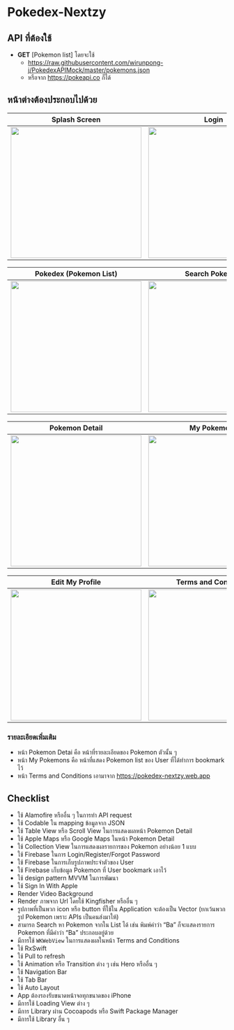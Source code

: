 # Pokedex-Nextzy

## API ที่ต้องใช้

- **GET** [Pokemon list] โดยจะใช้
  - https://raw.githubusercontent.com/wirunpong-j/PokedexAPIMock/master/pokemons.json 
  - หรือจาก https://pokeapi.co ก็ได้

## หน้าต่างต้องประกอบไปด้วย

|                        Splash Screen                         |                            Login                             |                           Register                           |
| :----------------------------------------------------------: | :----------------------------------------------------------: | :----------------------------------------------------------: |
| <img src="https://raw.githubusercontent.com/wirunpong-j/Pokedex-Nextzy/master/Resource/splashscreen.gif" width="300"> | <img src="https://github.com/wirunpong-j/Pokedex-Nextzy/blob/master/Resource/login.gif?raw=true" width="300"> | <img src="https://github.com/wirunpong-j/Pokedex-Nextzy/blob/master/Resource/register.gif?raw=true" width="300"> |



|                    Pokedex (Pokemon List)                    |                        Search Pokemon                        |
| :----------------------------------------------------------: | :----------------------------------------------------------: |
| <img src="https://github.com/wirunpong-j/Pokedex-Nextzy/blob/master/Resource/pokedex.gif?raw=true" width="300"> | <img src="https://github.com/wirunpong-j/Pokedex-Nextzy/blob/master/Resource/search.gif?raw=true" width="300"> |



|                        Pokemon Detail                        |                         My Pokemons                          |                          My Profile                          |
| :----------------------------------------------------------: | :----------------------------------------------------------: | :----------------------------------------------------------: |
| <img src="https://github.com/wirunpong-j/Pokedex-Nextzy/blob/master/Resource/pokemon_detail.gif?raw=true" width="300"> | <img src="https://github.com/wirunpong-j/Pokedex-Nextzy/blob/master/Resource/my_pokemon.gif?raw=true" width="300"> | <img src="https://github.com/wirunpong-j/Pokedex-Nextzy/blob/master/Resource/my_profile.gif?raw=true" width="300"> |



|                       Edit My Profile                        |                     Terms and Conditions                     |
| :----------------------------------------------------------: | :----------------------------------------------------------: |
| <img src="https://github.com/wirunpong-j/Pokedex-Nextzy/blob/master/Resource/edit_profile.gif?raw=true" width="300"> | <img src="https://github.com/wirunpong-j/Pokedex-Nextzy/blob/master/Resource/terms.gif?raw=true" width="300"> |



### รายละเอียดเพิ่มเติม

- หน้า Pokemon Detai คือ หน้าที่รายละเอียดของ Pokemon ตัวนั้น ๆ
- หน้า My Pokemons คือ หน้าที่แสดง Pokemon list ของ User ที่ได้ทำการ bookmark ไว้
- หน้า Terms and Conditions เอามาจาก https://pokedex-nextzy.web.app

##  Checklist

- ใช้ Alamofire หรืออื่น ๆ ในการทำ API request
- ใช้ Codable ใน mapping ข้อมูลจาก JSON
- ใช้ Table View หรือ Scroll View ในการแสดงผลหน้า Pokemon Detail
- ใช้ Apple Maps หรือ Google Maps ในหน้า Pokemon Detail
- ใช้ Collection View ในการแสดงผลรายการของ Pokemon อย่างน้อย 1 แบบ
- ใช้ Firebase ในการ Login/Register/Forgot Password
- ใช้ Firebase ในการเก็บรูปภาพประจำตัวของ User
- ใช้ Firebase เก็บข้อมูล Pokemon ที่ User bookmark เอาไว้
- ใช้ design pattern MVVM ในการพัฒนา
- ใช้ Sign In With Apple
- Render Video Background
- Render ภาพจาก Url โดยใช้ Kingfisher หรืออื่น ๆ
- รูปภาพที่เป็นพวก icon หรือ button ที่ใช้ใน Application จะต้องเป็น Vector (ยกเว้นพวกรูป Pokemon เพราะ APIs เป็นคนส่งมาให้)
- สามารถ Search หา Pokemon จากใน List ได้ เช่น พิมพ์คำว่า “Ba” ก็จะแสดงรายการ Pokemon ที่มีคำว่า “Ba” ประกอบอยู่ด้วย
- มีการใช้ `WKWebView` ในการแสดงผลในหน้า Terms and Conditions
- ใช้ RxSwift
- ใช้ Pull to refresh
- ใช้ Animation หรือ Transition ต่าง ๆ เช่น Hero หรืออื่น ๆ
- ใช้ Navigation Bar
- ใช้ Tab Bar
- ใช้ Auto Layout
- App ต้องรองรับขนาดหน้าจอทุกขนาดของ iPhone
- มีการใช้ Loading View ต่าง ๆ
- มีการ Library ผ่าน Cocoapods หรือ Swift Package Manager
- มีการใช้ Library อื่น ๆ
